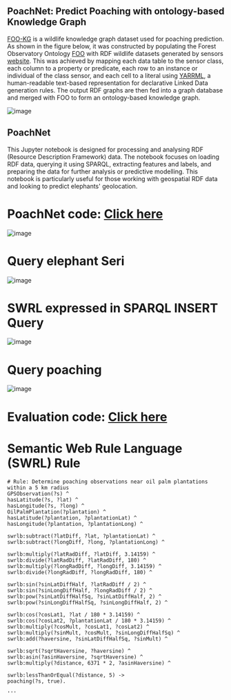 ## PoachNet: Predict Poaching with ontology-based Knowledge Graph

[FOO-KG](https://naeima.github.io/fooKG/) is a wildlife knowledge graph dataset used for poaching prediction. As shown in the figure below, it was constructed by populating the Forest Observatory Ontology [FOO](https://w3id.org/def/foo#) with RDF wildlife datasets generated by sensors [website](https://ontology.forest-observatory.org). This was achieved by mapping each data table to the sensor class, each column to a property or predicate, each row to an instance or individual of the class sensor, and each cell to a literal using [YARRML](https://rml.io/yarrrml/), a human-readable text-based representation for declarative Linked Data generation rules. The output RDF graphs are then fed into a graph database and merged with FOO to form an ontology-based knowledge graph.

![image](https://github.com/Naeima/PoachNet/blob/ed7689e9128f9bf37cf51e5cdf7bc5c70d86e07e/KGBuild.png)


## PoachNet 

This Jupyter notebook is designed for processing and analysing RDF (Resource Description Framework) data. The notebook focuses on loading RDF data, querying it using SPARQL, extracting features and labels, and preparing the data for further analysis or predictive modelling. This notebook is particularly useful for those working with geospatial RDF data and looking to predict elephants' geolocation. 

# PoachNet code: [Click here](https://github.com/Naeima/PoachNet/blob/e21c46c0698c39fa626096ab650d506716c1682d/PoachNet.ipynb)


![image](https://github.com/Naeima/PoachNet/blob/6416298db13ed86751840e0a68ded5f63cf3179c/PoachNet.png)

# Query elephant Seri

![image](https://github.com/Naeima/PoachNet/blob/f59fba205a473eaeb19f24192fc45e38c5db0dd3/SelectSeri.png)


# SWRL expressed in SPARQL INSERT Query 
![image](https://github.com/Naeima/PoachNet/blob/3330ff6bf2d8a09d4d6cc85aa0235c30f6cc2f36/SWRL.png)

# Query poaching 

![image](https://github.com/Naeima/PoachNet/blob/7b7ceca4a5b0ee82ea61bceb73722cb108e78452/SelectPoaching.png)

# Evaluation code: [Click here](https://github.com/Naeima/PoachNet/blob/bb4af1077d988d686796be60e0680154e02c244c/Linear_Regression%2C_Polynomial_and_VAR.ipynb)


# Semantic Web Rule Language (SWRL) Rule

```swrl
# Rule: Determine poaching observations near oil palm plantations within a 5 km radius
GPSObservation(?s) ^ 
hasLatitude(?s, ?lat) ^ 
hasLongitude(?s, ?long) ^ 
OilPalmPlantation(?plantation) ^ 
hasLatitude(?plantation, ?plantationLat) ^ 
hasLongitude(?plantation, ?plantationLong) ^

swrlb:subtract(?latDiff, ?lat, ?plantationLat) ^
swrlb:subtract(?longDiff, ?long, ?plantationLong) ^

swrlb:multiply(?latRadDiff, ?latDiff, 3.14159) ^ 
swrlb:divide(?latRadDiff, ?latRadDiff, 180) ^ 
swrlb:multiply(?longRadDiff, ?longDiff, 3.14159) ^ 
swrlb:divide(?longRadDiff, ?longRadDiff, 180) ^ 

swrlb:sin(?sinLatDiffHalf, ?latRadDiff / 2) ^ 
swrlb:sin(?sinLongDiffHalf, ?longRadDiff / 2) ^ 
swrlb:pow(?sinLatDiffHalfSq, ?sinLatDiffHalf, 2) ^ 
swrlb:pow(?sinLongDiffHalfSq, ?sinLongDiffHalf, 2) ^

swrlb:cos(?cosLat1, ?lat / 180 * 3.14159) ^ 
swrlb:cos(?cosLat2, ?plantationLat / 180 * 3.14159) ^ 
swrlb:multiply(?cosMult, ?cosLat1, ?cosLat2) ^ 
swrlb:multiply(?sinMult, ?cosMult, ?sinLongDiffHalfSq) ^ 
swrlb:add(?haversine, ?sinLatDiffHalfSq, ?sinMult) ^ 

swrlb:sqrt(?sqrtHaversine, ?haversine) ^ 
swrlb:asin(?asinHaversine, ?sqrtHaversine) ^ 
swrlb:multiply(?distance, 6371 * 2, ?asinHaversine) ^ 

swrlb:lessThanOrEqual(?distance, 5) -> 
poaching(?s, true).

'''

